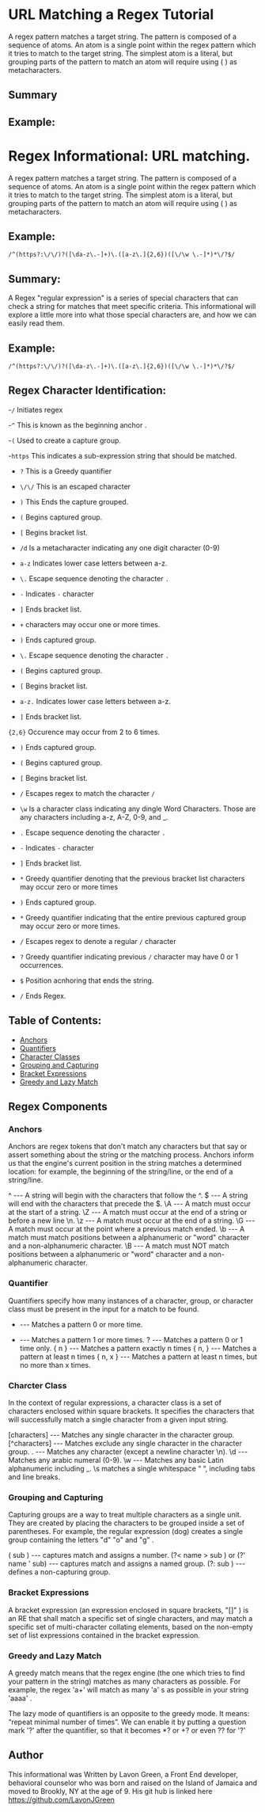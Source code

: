 # URL Matching a Regex Tutorial

A regex pattern matches a target string. The pattern is composed of a sequence of atoms. An atom is a single point within the regex pattern which it tries to match to the target string. The simplest atom is a literal, but grouping parts of the pattern to match an atom will require using ( ) as metacharacters.

## Summary

## Example:

# Regex Informational: URL matching.
A regex pattern matches a target string. The pattern is composed of a sequence of atoms. An atom is a single point within the regex pattern which it tries to match to the target string. The simplest atom is a literal, but grouping parts of the pattern to match an atom will require using ( ) as metacharacters.

## Example:

```regexp
/^(https?:\/\/)?([\da-z\.-]+)\.([a-z\.]{2,6})([\/\w \.-]*)*\/?$/ 
```
## Summary:
A Regex "regular expression" is a series of special characters that can check a string for matches that meet specific criteria. This informational will explore a little more into what those special characters are, and how we can easily read them.

## Example:

```regexp
/^(https?:\/\/)?([\da-z\.-]+)\.([a-z\.]{2,6})([\/\w \.-]*)*\/?$/ 
```

## Regex Character Identification:

-`/` Initiates regex

-`^` This is known as the beginning anchor .

-`(` Used to create a capture group.

-`https` This indicates a sub-expression string that should be matched.

- `?` This is a Greedy quantifier 

- `\/\/` This is an escaped character 

- `)` This Ends the capture grouped.

- `(` Begins captured group.

- `[` Begins bracket list.

- `/d` Is a metacharacter indicating any one digit character (0-9)

- `a-z` Indicates lower case letters between a-z.

- `\.` Escape sequence denoting the character `.`

- `-` Indicates `-` character

- `]` Ends bracket list.

- `+`  characters may occur one or more times.

- `)` Ends captured group.

- `\.` Escape sequence denoting the character `.`

- `(` Begins captured group.

- `[` Begins bracket list.

- `a-z.` Indicates lower case letters between a-z.

- `]` Ends bracket list.

`{2,6}` Occurence may occur from 2 to 6 times.

- `)` Ends captured group.

- `(` Begins captured group.

- `[` Begins bracket list.

- `/` Escapes regex to match the character `/`

- `\w` Is a character class indicating any dingle Word Characters. Those are any characters including a-z, A-Z, 0-9, and _.

- `.` Escape sequence denoting the character `.`

- `-` Indicates `-` character

- `]` Ends bracket list.

- `*` Greedy quantifier denoting that the previous bracket list characters may occur zero or more times

- `)` Ends captured group.

- `*` Greedy quantifier indicating that the entire previous captured group may occur zero or more times.

- `/` Escapes regex to denote a regular `/` character

- `?` Greedy quantifier indicating previous `/` character may have 0 or 1 occurrences.

- `$` Position acnhoring that ends the string.

- `/` Ends Regex.

## Table of Contents:

- [Anchors](#Anchors)
- [Quantifiers](#Quantifiers)
- [Character Classes](#Character-Classes)
- [Grouping and Capturing](#Grouping-and-Capturing)
- [Bracket Expressions](#Bracket-Expressions)
- [Greedy and Lazy Match](#Greedy-and-Lazy-Match)

## Regex Components

### Anchors
Anchors are regex tokens that don't match any characters but that say or assert something about the string or the matching process. Anchors inform us that the engine's current position in the string matches a determined location: for example, the beginning of the string/line, or the end of a string/line.

 ^ --- A string will begin with the characters that follow the ^.
    $ --- A string will end with the characters that precede the $.
    \A --- A match must occur at the start of a string.
    \Z --- A match must occur at the end of a string or before a new line \n.
    \z --- A match must occur at the end of a string.
    \G --- A match must occur at the point where a previous match ended.
    \b --- A match must match positions between a alphanumeric or "word" character and a non-alphanumeric character.
    \B --- A match must NOT match positions between a alphanumeric or "word" character and a non-alphanumeric character.
    
### Quantifier
Quantifiers specify how many instances of a character, group, or character class must be present in the input for a match to be found.

 * --- Matches a pattern 0 or more time.
 + --- Matches a pattern 1 or more times.
 ? --- Matches a pattern 0 or 1 time only.
 { n } --- Matches a pattern exactly n times
 { n, } --- Matches a pattern at least n times
 { n, x } --- Matches a pattern at least n times, but no more than x times.
    
### Charcter Class
In the context of regular expressions, a character class is a set of characters enclosed within square brackets. It specifies the characters that will successfully match a single character from a given input string.

 [characters] --- Matches any single character in the character group.
 [^characters] --- Matches exclude any single character in the character group.
 . --- Matches any character (except a newline character \n).
 \d --- Matches any arabic numeral (0-9).
 \w --- Matches any basic Latin alphanumeric including _.
 \s matches a single whitespace “ “, including tabs and line breaks.
 
 ### Grouping and Capturing
 Capturing groups are a way to treat multiple characters as a single unit. They are created by placing the characters to be grouped inside a set of parentheses. For example, the regular expression (dog) creates a single group containing the letters "d" "o" and "g" .
  
  ( sub ) --- captures match and assigns a number.
  (?< name > sub ) or (?' name ' sub) --- captures match and assigns a named group.
  (?: sub ) --- defines a non-capturing group.
  
  ### Bracket Expressions
  A bracket expression (an expression enclosed in square brackets, "[]" ) is an RE that shall match a specific set of single characters, and may match a specific set of multi-character collating elements, based on the non-empty set of list expressions contained in the bracket expression.
  
  ### Greedy and Lazy Match
  
  A greedy match means that the regex engine (the one which tries to find your pattern in the string) matches as many characters as possible. For example, the regex 'a+' will match as many 'a' s as possible in your string 'aaaa' .
  
  The lazy mode of quantifiers is an opposite to the greedy mode. It means: “repeat minimal number of times”. We can enable it by putting a question mark '?' after the quantifier, so that it becomes *? or +? or even ?? for '?'
  
  ## Author 
  
  This informational was Written by Lavon Green, a Front End developer, behavioral counselor who was born and raised on the Island of Jamaica and moved to Brookly, NY at the age of 9.
  His git hub is linked here https://github.com/LavonJGreen
  